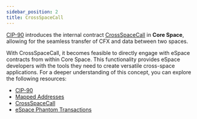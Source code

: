 ```yaml
---
sidebar_position: 2
title: CrossSpaceCall
---
```


[CIP-90](https://github.com/Conflux-Chain/CIPs/blob/master/CIPs/cip-90.md) introduces the internal contract [CrossSpaceCall](../../core/learn/core-space-basics/internal-contracts/crossSpaceCall.md) in **Core Space**, allowing for the seamless transfer of CFX and data between two spaces.

With CrossSpaceCall, it becomes feasible to directly engage with eSpace contracts from within Core Space. This functionality provides eSpace developers with the tools they need to create versatile cross-space applications. For a deeper understanding of this concept, you can explore the following resources:

* [CIP-90](https://github.com/Conflux-Chain/CIPs/blob/master/CIPs/cip-90.md)
* [Mapped Addresses](../learn/accounts.md#mapped-addresses-in-cross-space-operations)
* [CrossSpaceCall](../../core/learn/core-space-basics/internal-contracts/crossSpaceCall.md)
* [eSpace Phantom Transactions](./evm-compatibility.md#phantom-transactions)
